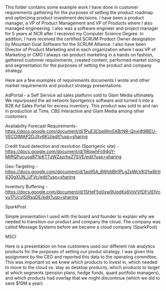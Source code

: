 
This folder contains some example work I have done in customer requirements gathering for the purposes of setting the product roadmap and optimizing product investment decisions.  I have been a product manager, a VP of Product Management and VP of Products where I also managed engineering.  I also was a software engineer and project manager for 5 years at NCR after I received my Computer Science Degree.  In addition, I have received the certified SCRUM Product Owner designation by Mountain Goat Software for the SCRUM Alliance.  I also have been Director of Product Marketing and in each organization where I was VP of Marketing or CMO I always ran product marketing in a hands on fashion, gathered customer requirements, created content, performed market sizing and segmentation for the purposes of setting the product and company strategy.

Here are a few examples of requirements documents I wrote and other market requirements and product strategy presentations:

AdPortal - a Self Service ad sales platform sold to Glam Media ultimately. We repurposed the ad network Sportgenics software and turned it into a B2B Ad Sales Portal for excess inventory.  This product was sold to and ran in production at Time, CBS Interactive and Glam Media among other customers.

Availability Forecast Requirements- https://docs.google.com/document/d/1PuE3CbeWmSXBrNR-Qnxl4t9BEU-VECOtMAP2DJXv6KU/edit?usp=sharing

Credit fraud detection and resolution (Sportgenic site) - https://docs.google.com/document/d/1IRqwhFo94gY-MIffQPucuoa871pKTTzWZazrhsZ7SVE/edit?usp=sharing

Geo-Targeting  - https://docs.google.com/document/d/1ao95A_8WtdiBh1PLgZpWcVK01w8Irtl430gXUN_UFVc/edit?usp=sharing

Inventory Buffering - https://docs.google.com/document/d/1SHeF5g0xw9UqdKs6VsVVfDFUIDVnyu17UcyISlRsqDE/edit?usp=sharing

SparkPost

Simple presentation I used with the board and founder to explain why we needed to transition our product and company the cloud.  The company was called Message Systems before we became a cloud company (SparkPost)

MSCI

Here is a presentation on how customers used our different risk analytics products for the purposes of setting our produt strategy.  I was given this assignment by the CEO and reported this data to the operating committee.  This was important so we knew which products to invest in, which needed to move to the cloud vs. stay as desktop products, which products to target at which segments (pension plans, hedge funds, quant portfolio managers), and which products had overlap that we might discontinue (which we did to save $10M a year).

